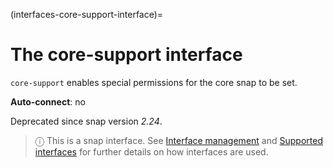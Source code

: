 (interfaces-core-support-interface)=
# The core-support interface

`core-support` enables special permissions for the core snap to be set.

**Auto-connect**: no

Deprecated since snap version _2.24_.

> ⓘ  This is a snap interface. See [Interface management](/) and [Supported interfaces](/interfaces/index) for further details on how interfaces are used.

